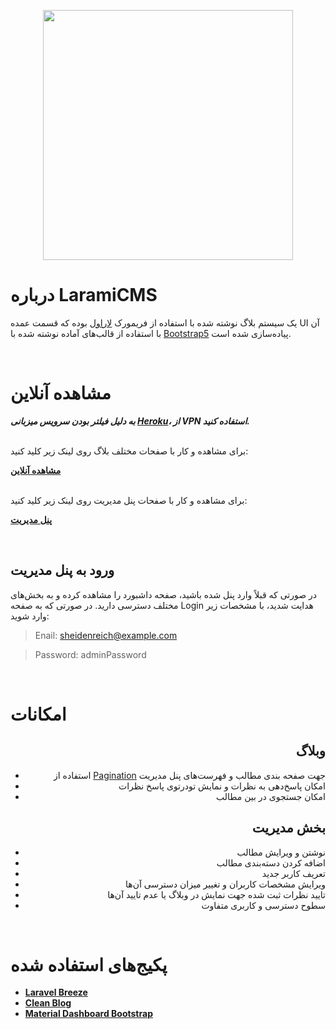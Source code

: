 <p align="center"><a href="https://larami.herokuapp.com/" target="_blank"><img src="https://raw.githubusercontent.com/laravel/art/master/logo-lockup/5%20SVG/2%20CMYK/1%20Full%20Color/laravel-logolockup-cmyk-red.svg" width="400"></a></p>



# درباره LaramiCMS

یک سیستم بلاگ نوشته شده با استفاده از فریمورک [لاراول](https://laravel.com/) بوده که قسمت عمده  UI آن با استفاده از قالب‌های آماده نوشته شده با [Bootstrap5](https://blog.getbootstrap.com/2021/05/05/bootstrap-5/) پیاده‌سازی شده است.

<br>

# مشاهده آنلاین

***به دلیل فیلتر بودن سرویس میزبانی [Heroku](https://heroku.com)، از VPN استفاده کنید.***
<br>
<br>

برای مشاهده و کار با صفحات مختلف بلاگ روی لینک زیر کلید کنید:

 **[مشاهده آنلاین](http://larami.herokuapp.com/)**

<br>
برای مشاهده و کار با صفحات پنل مدیریت روی لینک زیر کلید کنید:

**[پنل مدیریت](http://larami.herokuapp.com/admin/dashboard)**

<br>

## ورود به پنل مدیریت

در صورتی که قبلاً وارد پنل شده باشید، صفحه داشبورد را مشاهده کرده و به بخش‌های مختلف دسترسی دارید. در صورتی که به صفحه Login هدایت شدید، با مشخصات زیر وارد شوید:

>Enail: sheidenreich@example.com

>Password: adminPassword

<br>

# امکانات
<div align="right">

## وبلاگ
- استفاده از [Pagination](https://laravel.com/docs/8.x/pagination) جهت صفحه بندی مطالب و فهرست‌های پنل مدیریت
- امکان پاسخ‌دهی به نظرات و نمایش تودرتوی پاسخ نظرات
- امکان جستجوی در بین مطالب

## بخش مدیریت
 - نوشتن و ویرایش مطالب 
 - اضافه کردن دسته‌بندی مطالب
 - تعریف کاربر جدید
 - ویرایش مشخصات کاربران و تغییر میزان دسترسی آن‌ها
 - تایید نظرات ثبت شده جهت نمایش در وبلاگ یا عدم تایید آن‌ها
 - سطوح دسترسی و کاربری متفاوت
 </div>
<br/>

# پکیج‌های استفاده شده

- **[Laravel Breeze](https://laravel.com/docs/8.x/starter-kits#laravel-breeze)**
- **[Clean Blog](https://startbootstrap.com/theme/clean-blog)**
- **[Material Dashboard Bootstrap](https://www.creative-tim.com/learning-lab/bootstrap/overview/material-dashboard)**
